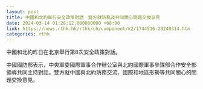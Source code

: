 ```yaml
---
layout: post
title: 中國和北約舉行安全政策對話　雙方就防務及共同關心問題交換意見
date: 2024-03-14 01:28:12.000000000 +08:00
link: https://news.rthk.hk/rthk/ch/component/k2/1744516-20240314.htm
categories: rthk
---
```


中國和北約昨日在北京舉行第8次安全政策對話。

中國國防部表示，中央軍委國際軍事合作辦公室與北約國際軍事參謀部合作安全部領導共同主持對話。雙方就中國與北約防務交流、國際和地區形勢等共同關心的問題交換意見。
